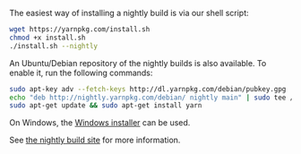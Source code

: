 The easiest way of installing a nightly build is via our shell script:
```sh
wget https://yarnpkg.com/install.sh
chmod +x install.sh
./install.sh --nightly
```

An Ubuntu/Debian repository of the nightly builds is also available. To enable it, run the following commands:
```sh
sudo apt-key adv --fetch-keys http://dl.yarnpkg.com/debian/pubkey.gpg
echo "deb http://nightly.yarnpkg.com/debian/ nightly main" | sudo tee /etc/apt/sources.list.d/yarn-nightly.list
sudo apt-get update && sudo apt-get install yarn
```

On Windows, the [Windows installer](https://nightly.yarnpkg.com/latest.msi) can be used.

See [the nightly build site](https://nightly.yarnpkg.com/) for more information.

